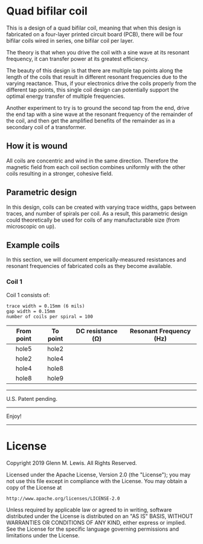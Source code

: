 # Quad bifilar coil

This is a design of a quad bifilar coil, meaning that when this design is
fabricated on a four-layer printed circuit board (PCB), there will be four
bifilar coils wired in series, one bifilar coil per layer.

The theory is that when you drive the coil with a sine wave at its
resonant frequency, it can transfer power at its greatest efficiency.

The beauty of this design is that there are multiple tap points along
the length of the coils that result in different resonant frequencies
due to the varying reactance. Thus, if your electronics drive the
coils properly from the different tap points, this single coil design
can potentially support the optimal energy transfer of multiple
frequencies.

Another experiment to try is to ground the second tap from the end,
drive the end tap with a sine wave at the resonant frequency of the
remainder of the coil, and then get the amplified benefits of the
remainder as in a secondary coil of a transformer.

## How it is wound

All coils are concentric and wind in the same direction.
Therefore the magnetic field from each coil section combines uniformly
with the other coils resulting in a stronger, cohesive field.

## Parametric design

In this design, coils can be created with varying trace widths, gaps
between traces, and number of spirals per coil. As a result, this
parametric design could theoretically be used for coils of any
manufacturable size (from microscopic on up).

## Example coils

In this section, we will document emperically-measured resistances
and resonant frequencies of fabricated coils as they become
available.

### Coil 1

Coil 1 consists of:

```
trace width = 0.15mm (6 mils)
gap width = 0.15mm
number of coils per spiral = 100
```

| From point | To point | DC resistance (Ω) | Resonant Frequency (Hz) |
|   :---:    |  :---:   |      :---:        |         :---:           |
|   hole5    |  hole2   |                   |                         |
|   hole2    |  hole4   |                   |                         |
|   hole4    |  hole8   |                   |                         |
|   hole8    |  hole9   |                   |                         |

----------------------------------------------------------------------

U.S. Patent pending.

----------------------------------------------------------------------

Enjoy!

----------------------------------------------------------------------

# License

Copyright 2019 Glenn M. Lewis. All Rights Reserved.

Licensed under the Apache License, Version 2.0 (the "License");
you may not use this file except in compliance with the License.
You may obtain a copy of the License at

    http://www.apache.org/licenses/LICENSE-2.0

Unless required by applicable law or agreed to in writing, software
distributed under the License is distributed on an "AS IS" BASIS,
WITHOUT WARRANTIES OR CONDITIONS OF ANY KIND, either express or implied.
See the License for the specific language governing permissions and
limitations under the License.
